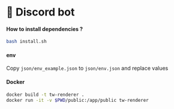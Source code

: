 # 🧠 Discord bot

#### How to install dependencies ?

```bash
bash install.sh
```

#### env

Copy `json/env_example.json` to `json/env.json` and replace values 

#### Docker


```bash
docker build -t tw-renderer .
docker run -it -v $PWD/public:/app/public tw-renderer
```